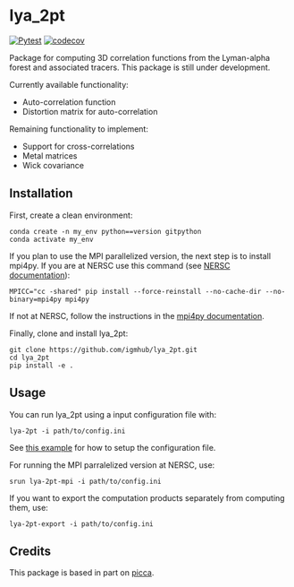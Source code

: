 # lya_2pt

[![Pytest](https://github.com/igmhub/lya_2pt/actions/workflows/python_package.yml/badge.svg)](https://github.com/igmhub/lya_2pt/actions/workflows/python_package.yml)
[![codecov](https://codecov.io/gh/igmhub/lya_2pt/branch/main/graph/badge.svg?token=KNVLT9XERN)](https://codecov.io/gh/igmhub/lya_2pt)

Package for computing 3D correlation functions from the Lyman-alpha forest and associated tracers.
This package is still under development. 

Currently available functionality:
- Auto-correlation function
- Distortion matrix for auto-correlation

Remaining functionality to implement:
- Support for cross-correlations
- Metal matrices
- Wick covariance

## Installation
First, create a clean environment:
```
conda create -n my_env python==version gitpython
conda activate my_env
```

If you plan to use the MPI parallelized version, the next step is to install mpi4py. If you are at NERSC use this command (see [NERSC documentation](https://docs.nersc.gov/development/languages/python/parallel-python/#mpi4py-in-your-custom-conda-environment)):
```
MPICC="cc -shared" pip install --force-reinstall --no-cache-dir --no-binary=mpi4py mpi4py
```
If not at NERSC, follow the instructions in the [mpi4py documentation](https://mpi4py.readthedocs.io/en/stable/install.html).

Finally, clone and install lya_2pt:
```
git clone https://github.com/igmhub/lya_2pt.git
cd lya_2pt
pip install -e .
```

## Usage
You can run lya_2pt using a input configuration file with:
```
lya-2pt -i path/to/config.ini
```
See [this example](https://github.com/igmhub/lya_2pt/blob/main/examples/lyaxlya_cf.ini) for how to setup the configuration file.

For running the MPI parralelized version at NERSC, use:
```
srun lya-2pt-mpi -i path/to/config.ini
```

If you want to export the computation products separately from computing them, use:
```
lya-2pt-export -i path/to/config.ini
```

## Credits
This package is based in part on [picca](https://github.com/igmhub/picca).

